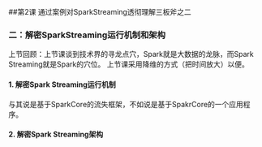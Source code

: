 ##第2课 通过案例对SparkStreaming透彻理解三板斧之二
### 二：解密SparkStreaming运行机制和架构
上节回顾：上节课谈到技术界的寻龙点穴，Spark就是大数据的龙脉，而Spark Streaming就是Spark的穴位。 上节课采用降维的方式（把时间放大）以便。
#### 1. 解密Spark Streaming运行机制
与其说是基于SparkCore的流失框架，不如说是基于SpakrCore的一个应用程序。
#### 2. 解密Spark Streaming架构